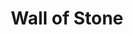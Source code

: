 ---
title: "Wall of Stone"
index:
  - wall-of-stone
permalink: /spells/wall-of-stone/
tags:
  - Spell
  - 5th Level
  - Evocation
available_for:
  - Druid
  - Sorcerer
  - Wizard
level: "5th Level"
school: "Evocation"
range: "120 ft"
comp:
  - V
  - S
  - M
material: "a small block of granite."
duration: "10 Minutes"
concentration: true
description: |
  A nonmagical wall of solid stone springs into existence at a point you choose within range. The wall is 6 inches thick and is composed of ten 10-foot-by-10-foot panels. Each panel must be contiguous with at least one other panel. Alternatively, you can create 10-foot-by-20-foot panels that are only 3 inches thick.

  If the wall cuts through a creature's space when it appears, the creature is pushed to one side of the wall (your choice). If a creature would be surrounded on all sides by the wall (or the wall and another solid surface), that creature can make a dexterity saving throw. On a success, it can use its reaction to move up to its speed so that it is no longer enclosed by the wall.

  The wall can have any shape you desire, though it can't occupy the same space as a creature or object. The wall doesn't need to be vertical or rest on any firm foundation. It must, however, merge with and be solidly supported by existing stone. Thus, you can use this spell to bridge a chasm or create a ramp.

  If you create a span greater than 20 feet in length, you must halve the size of each panel to create supports. You can crudely shape the wall to create crenellations, battlements, and so on.

  The wall is an object made of stone that can be damaged and thus breached. Each panel has AC 15 and 30 hit points per inch of thickness. Reducing a panel to 0 hit points destroys it and might cause connected panels to collapse at the GM's discretion.

  If you maintain your concentration on this spell for its whole duration, the wall becomes permanent and can't be dispelled. Otherwise, the wall disappears when the spell ends.
excerpt: "A nonmagical wall of solid stone springs into existence at a point you choose within range."
source: "Basic Rules"
---